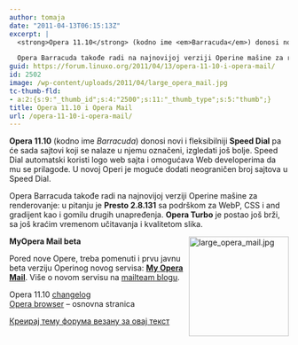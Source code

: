 ```yaml
---
author: tomaja
date: "2011-04-13T06:15:13Z"
excerpt: |
  <strong>Opera 11.10</strong> (kodno ime <em>Barracuda</em>) donosi novi i fleksibilniji <strong>Speed Dial</strong> pa će sada sajtovi koji se nalaze u njemu označeni, izgledati još bolje. Speed Dial automatski koristi logo web sajta i omogućava Web developerima da mu se prilagode. U novoj Operi je moguće dodati neograničen broj sajtova u Speed Dial.

  Opera Barracuda takođe radi na najnovijoj verziji Operine mašine za renderovanje: u pitanju je <strong>Presto 2.8.131</strong> sa podrškom za WebP, CSS i and gradijent kao i gomilu drugih unapređenja.
guid: https://forum.linuxo.org/2011/04/13/opera-11-10-i-opera-mail/
id: 2502
image: /wp-content/uploads/2011/04/large_opera_mail.jpg
tc-thumb-fld:
- a:2:{s:9:"_thumb_id";s:4:"2500";s:11:"_thumb_type";s:5:"thumb";}
title: Opera 11.10 i Opera Mail
url: /opera-11-10-i-opera-mail/
---
```

**Opera 11.10** (kodno ime _Barracuda_) donosi novi i fleksibilniji **Speed Dial** pa će sada sajtovi koji se nalaze u njemu označeni, izgledati još bolje. Speed Dial automatski koristi logo web sajta i omogućava Web developerima da mu se prilagode. U novoj Operi je moguće dodati neograničen broj sajtova u Speed Dial.

Opera Barracuda takođe radi na najnovijoj verziji Operine mašine za renderovanje: u pitanju je **Presto 2.8.131** sa podrškom za WebP, CSS i and gradijent kao i gomilu drugih unapređenja. **Opera Turbo** je postao još brži, sa još kraćim vremenom učitavanja i kvalitetom slika.

[<img class=" alignright size-full wp-image-2500" src="https://linuxo.org/wp-content/uploads/2011/04/large_opera_mail.jpg" width="180" height="180" alt="large_opera_mail.jpg" align="right" srcset="https://linuxo.org/wp-content/uploads/2011/04/large_opera_mail.jpg 180w, https://linuxo.org/wp-content/uploads/2011/04/large_opera_mail-150x150.jpg 150w" sizes="(max-width: 180px) 100vw, 180px" />](https://linuxo.org/wp-content/uploads/2011/04/opera_mail.jpg)**MyOpera Mail beta**

Pored nove Opere, treba pomenuti i prvu javnu beta verziju Operinog novog servisa: **[My Opera Mail](http://mail.opera.com/)**. Više o novom servisu na [mailteam blogu](http://my.opera.com/mailteam).

<p class="info">
  Opera 11.10 <a href="http://www.opera.com/docs/changelogs/unix/1110/">changelog</a><br /> <a href="http://www.opera.com/browser/">Opera browser</a> &#8211; osnovna stranica
</p>

[Креирај тему форума везану за овај текст](https://linuxo.org/nova-tema-na-forumu/?se_pid=2502)